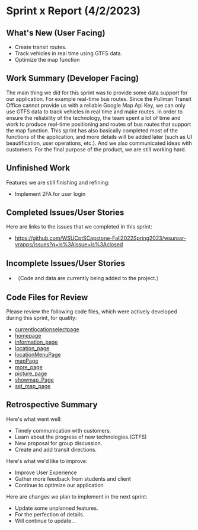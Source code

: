 # Sprint x Report (4/2/2023)

## What's New (User Facing)
   * Create transit routes.
   * Track vehicles in real time using GTFS data.
   * Optimize the map function

## Work Summary (Developer Facing)
The main thing we did for this sprint was to provide some data support for our application. For example real-time bus routes. Since the Pullman Transit Office cannot provide us with a reliable Google Map Api Key, we can only use GTFS data to track vehicles in real time and make routes. In order to ensure the reliability of the technology, the team spent a lot of time and work to produce real-time positioning and routes of bus routes that support the map function. This sprint has also basically completed most of the functions of the application, and more details will be added later (such as UI beautification, user operations, etc.). And we also communicated ideas with customers. For the final purpose of the product, we are still working hard.

## Unfinished Work
Features we are still finishing and refining:
* Implement 2FA for user login

## Completed Issues/User Stories
Here are links to the issues that we completed in this sprint:
 * https://github.com/WSUCptSCapstone-Fall2022Spring2023/wsuroar-vrapps/issues?q=is%3Aissue+is%3Aclosed


 ## Incomplete Issues/User Stories
 * （Code and data are currently being added to the project.）

## Code Files for Review
Please review the following code files, which were actively developed during this sprint, for quality:
 * [currentlocationselectpage](https://github.com/WSUCptSCapstone-Fall2022Spring2023/wsuroar-vrapps/blob/main/currentlocationselectpage.dart)
 * [homepage](https://github.com/WSUCptSCapstone-Fall2022Spring2023/wsuroar-vrapps/blob/main/homepage.dart)
 * [information_page](https://github.com/WSUCptSCapstone-Fall2022Spring2023/wsuroar-vrapps/blob/main/information_page.dart)
 * [location_page](https://github.com/WSUCptSCapstone-Fall2022Spring2023/wsuroar-vrapps/blob/main/location_page.dart)
 * [locationMenuPage](https://github.com/WSUCptSCapstone-Fall2022Spring2023/wsuroar-vrapps/blob/main/locationMenuPage.dart)
 * [mapPage](https://github.com/WSUCptSCapstone-Fall2022Spring2023/wsuroar-vrapps/blob/main/mapPage.dart)
 * [more_page](https://github.com/WSUCptSCapstone-Fall2022Spring2023/wsuroar-vrapps/blob/main/more_page.dart)
 * [picture_page](https://github.com/WSUCptSCapstone-Fall2022Spring2023/wsuroar-vrapps/blob/main/picture_page.dart)
 * [showmap_Page](https://github.com/WSUCptSCapstone-Fall2022Spring2023/wsuroar-vrapps/blob/main/showmapPage.dart)
 * [set_map_page](https://github.com/WSUCptSCapstone-Fall2022Spring2023/wsuroar-vrapps/blob/main/set_map_page.dart)

## Retrospective Summary
Here's what went well:
  * Timely communication with customers.
  * Learn about the progress of new technologies.(GTFS)
  * New proposal for group discussion.
  * Create and add transit directions.
 
Here's what we'd like to improve:
   * Improve User Experience
   * Gather more feedback from students and client
   * Continue to optimize our application
  
Here are changes we plan to implement in the next sprint:
   * Update some unplanned features.
   * For the perfection of details.
   * Will continue to update...

